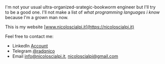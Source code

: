 I'm not your usual ultra-organized-srategic-bookworm engineer but I'll try to be a good one.
I'll not make a list of _what programming languages i know_ because I'm a grown man now.

This is my website
[www.nicoloscialpi.it](https://nicoloscialpi.it)

Feel free to contact me:
- LinkedIn [Account](https://www.linkedin.com/in/nicol%C3%B2-scialpi-b94988201/)
- Telegram [@radqnico](https://t.me/radqnico)
- Email [info@nicoloscialpi.it](mailto:info@nicoloscialpi.it), [nicoloscialpi@gmail.com](mailto:nicoloscialpi@gmail.com)
